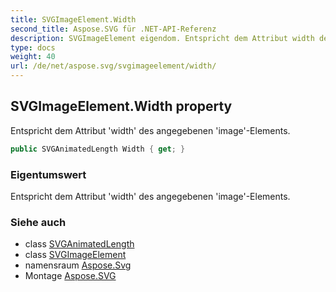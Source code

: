 ```yaml
---
title: SVGImageElement.Width
second_title: Aspose.SVG für .NET-API-Referenz
description: SVGImageElement eigendom. Entspricht dem Attribut width des angegebenen imageElements.
type: docs
weight: 40
url: /de/net/aspose.svg/svgimageelement/width/
---
```

## SVGImageElement.Width property

Entspricht dem Attribut 'width' des angegebenen 'image'-Elements.

```csharp
public SVGAnimatedLength Width { get; }
```

### Eigentumswert

Entspricht dem Attribut 'width' des angegebenen 'image'-Elements.

### Siehe auch

* class [SVGAnimatedLength](../../../aspose.svg.datatypes/svganimatedlength/)
* class [SVGImageElement](../)
* namensraum [Aspose.Svg](../../svgimageelement/)
* Montage [Aspose.SVG](../../../)


